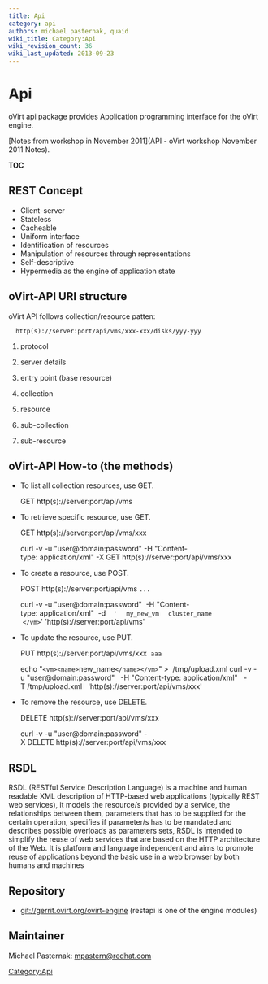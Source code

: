 ```yaml
---
title: Api
category: api
authors: michael pasternak, quaid
wiki_title: Category:Api
wiki_revision_count: 36
wiki_last_updated: 2013-09-23
---
```


# Api

oVirt api package provides Application programming interface for the oVirt engine.

[Notes from workshop in November 2011](API - oVirt workshop November 2011 Notes).

__TOC__

## REST Concept

*   Client–server
*   Stateless
*   Cacheable
*   Uniform interface
*   Identification of resources
*   Manipulation of resources through representations
*   Self-descriptive
*   Hypermedia as the engine of application state

## oVirt-API URI structure

oVirt API follows collection/resource patten:

      http(s)://server:port/api/vms/xxx-xxx/disks/yyy-yyy

1. protocol

2. server details

3. entry point (base resource)

4. collection

5. resource

6. sub-collection

7. sub-resource

## oVirt-API How-to (the methods)

*   To list all collection resources, use GET.

      GET http(s)://server:port/api/vms

*   To retrieve specific resource, use GET.

      GET http(s)://server:port/api/vms/xxx

      curl -v -u "user@domain:password" -H "Content-type: application/xml" -X GET http(s)://server:port/api/vms/xxx

*   To create a resource, use POST.

      POST http(s)://server:port/api/vms
<vm>`...`</vm>

      curl -v -u "user@domain:password" 
      -H "Content-type: application/xml" 
      -d 
` '`<vm>
`  `<name>`my_new_vm`</name>
`  `<cluster><name>`cluster_name`</name></cluster>
`  `<template><name>`template_name`</name></template>
       `</vm>`' 'http(s)://server:port/api/vms'

*   To update the resource, use PUT.

      PUT http(s)://server:port/api/vms/xxx 
<vm><name>`aaa`</name></vm>

      echo "`<vm><name>`new_name`</name></vm>`" >  /tmp/upload.xml
      curl -v -u "user@domain:password" 
       -H "Content-type: application/xml" 
       -T /tmp/upload.xml 
       'http(s)://server:port/api/vms/xxx'

*   To remove the resource, use DELETE.

      DELETE http(s)://server:port/api/vms/xxx

      curl -v -u "user@domain:password" -X DELETE http(s)://server:port/api/vms/xxx

## RSDL

RSDL (RESTful Service Description Language) is a machine and human readable XML description of HTTP-based web applications (typically REST web services), it models the resource/s provided by a service, the relationships between them, parameters that has to be supplied for the certain operation, specifies if parameter/s has to be mandated and describes possible overloads as parameters sets, RSDL is intended to simplify the reuse of web services that are based on the HTTP architecture of the Web. It is platform and language independent and aims to promote reuse of applications beyond the basic use in a web browser by both humans and machines

## Repository

*   <git://gerrit.ovirt.org/ovirt-engine> (restapi is one of the engine modules)

## Maintainer

Michael Pasternak: mpastern@redhat.com

<Category:Api>
